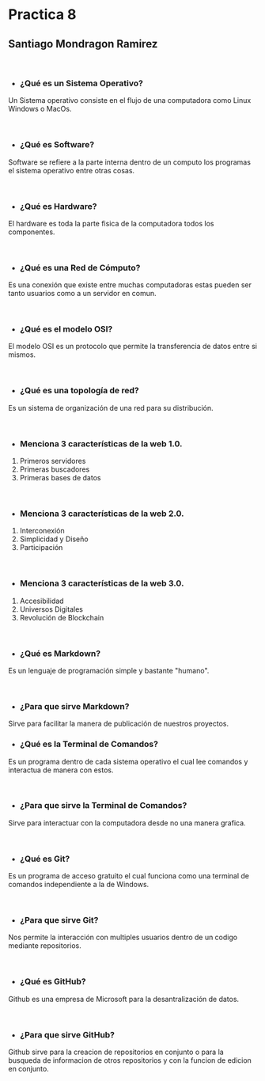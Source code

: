 # Practica 8

## Santiago Mondragon Ramirez

<br>

- ### ¿Qué es un Sistema Operativo?

Un Sistema operativo consiste en el flujo de una computadora como Linux Windows o MacOs.

<br>

- ### ¿Qué es Software?

Software se refiere a la parte interna dentro de un computo los programas el sistema operativo entre otras cosas.

<br>

- ### ¿Qué es Hardware?

El hardware es toda la parte fisica de la computadora todos los componentes.

<br>

- ### ¿Qué es una Red de Cómputo?

Es una conexión que existe entre muchas computadoras estas pueden ser tanto usuarios como a un servidor en comun.

<br>

- ### ¿Qué es el modelo OSI?

El modelo OSI es un protocolo que permite la transferencia de datos entre si mismos.

<br>

- ### ¿Qué es una topología de red?

Es un sistema de organización de una red para su distribución.

<br>

- ### Menciona 3 características de la web 1.0.

1. Primeros servidores 
2. Primeras buscadores 
3. Primeras bases de datos

<br>

- ### Menciona 3 características de la web 2.0.

1. Interconexión
2. Simplicidad y Diseño
3. Participación

<br>

- ### Menciona 3 características de la web 3.0.

1. Accesibilidad
2. Universos Digitales
3. Revolución de Blockchain

<br>

- ### ¿Qué es Markdown?

Es un lenguaje de programación simple y bastante "humano".

<br>

- ### ¿Para que sirve Markdown?

Sirve para facilitar la manera de publicación de nuestros proyectos.

- ### ¿Qué es la Terminal de Comandos?

Es un programa dentro de cada sistema operativo el cual lee comandos y interactua de manera con estos.

<br>

- ### ¿Para que sirve la Terminal de Comandos?

Sirve para interactuar con la computadora desde no una manera grafica.

<br>

- ### ¿Qué es Git?

Es un programa de acceso gratuito el cual funciona como una terminal de comandos independiente a la de Windows.

<br>

- ### ¿Para que sirve Git?

Nos permite la interacción con multiples usuarios dentro de un codigo mediante repositorios.

<br>

- ### ¿Qué es GitHub?

Github es una empresa de Microsoft para la desantralización de datos.

<br>

- ### ¿Para que sirve GitHub?

Github sirve para la creacion de repositorios en conjunto o para la busqueda de informacion de otros repositorios y con la funcion de edicion en conjunto.

<br>

